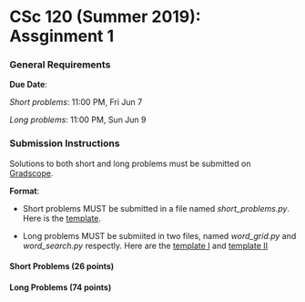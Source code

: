 # CSc 120 (Summer 2019): Assginment 1

### General Requirements

**Due Date**:

*Short problems*: 11:00 PM, Fri Jun 7

*Long problems*: 11:00 PM, Sun Jun 9

### Submission Instructions

Solutions to both short and long problems must be submitted on [Gradscope](https://www.gradescope.com).

**Format**:

* Short problems MUST be submitted in a file named *short_problems.py*. Here is the [template](https://github.com/philoL/csc120-summer-2019-assignments/blob/master/week-1/templates/short_problems.py).

* Long problems MUST be submiited in two files, named *word_grid.py* and *word_search.py* respectly. Here are the [template I](https://github.com/philoL/csc120-summer-2019-assignments/blob/master/week-1/templates/word_grid.py) and [template II](https://github.com/philoL/csc120-summer-2019-assignments/blob/master/week-1/templates/word_search.py)


#### Short Problems (26 points)


#### Long Problems (74 points)